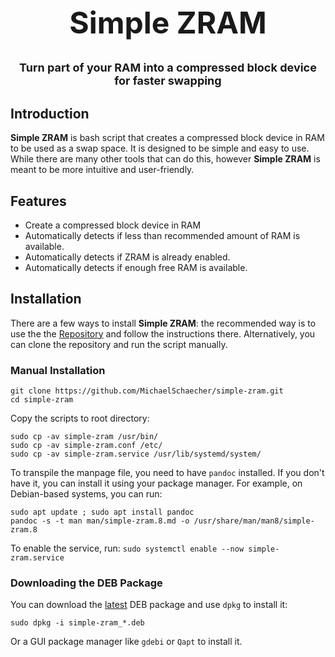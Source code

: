 <div align=center >
    <h1 style="font-size: 48px; font-weight: bold">Simple ZRAM</h1>
    <p style="font-size: 18px; font-weight: bold">
        Turn part of your RAM into a compressed block device for faster swapping
        </p>
</div>

## Introduction

**Simple ZRAM** is bash script that creates a compressed block device in RAM to be used as a swap space. It is designed to be simple and easy to use. While there are many other tools that can do this, however **Simple ZRAM** is meant to be more intuitive and user-friendly.

## Features

- Create a compressed block device in RAM
- Automatically detects if less than recommended amount of RAM is available.
- Automatically detects if ZRAM is already enabled.
- Automatically detects if enough free RAM is available.

## Installation

There are a few ways to install **Simple ZRAM**: the recommended way is to use the the [Repository](https://repository.howtonebie.com/) and follow the instructions there. Alternatively, you can clone the repository and run the script manually.

### Manual Installation

```console
git clone https://github.com/MichaelSchaecher/simple-zram.git
cd simple-zram
```

Copy the scripts to root directory:

```console
sudo cp -av simple-zram /usr/bin/
sudo cp -av simple-zram.conf /etc/
sudo cp -av simple-zram.service /usr/lib/systemd/system/
```

To transpile the manpage file, you need to have `pandoc` installed. If you don't have it, you can install it using your package manager. For example, on Debian-based systems, you can run:

```console
sudo apt update ; sudo apt install pandoc
pandoc -s -t man man/simple-zram.8.md -o /usr/share/man/man8/simple-zram.8
```

To enable the service, run: `sudo systemctl enable --now simple-zram.service`

### Downloading the DEB Package

You can download the [latest](https://github.com/MichaelSchaecher/simple-zram/releases) DEB package and use `dpkg` to install it:

```console
sudo dpkg -i simple-zram_*.deb
```

Or a GUI package manager like `gdebi` or `Qapt` to install it.
